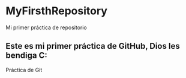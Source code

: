 # MyFirsthRepository
Mi primer práctica de repositorio
## Este es mi primer práctica de GitHub, Dios les bendiga C:

Práctica de Git
